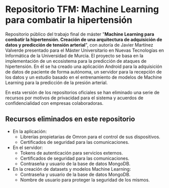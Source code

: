 # Repositorio TFM: Machine Learning para combatir la hipertensión

Repositorio público del trabajo final de máster "**Machine Learning para combatir la hipertensión. Creación de una arquitectura de adquisición de datos y predicción de tensión arterial**", con autoría de Javier Martínez Valverde presentado para el Máster Universitario en Nuevas Tecnologías en Informática de la Universidad de Murcia. El proyecto se basa en la implementación de un ecosistema para la predicción de ataques de hipertensión. En él se ha creado una aplicación Android para la adquisición de datos de paciente de forma autónoma, un servidor para la recepción de los datos y un estudio basado en el entrenamiento de modelos de Machine Learning para la predicción de la presión arterial.

En esta versión de los repositorios oficiales se han eliminado una serie de recursos por motivos de privacidad para el sistema y acuerdos de confidencialidad con empresas colaboradoras.

## Recursos eliminados en este repositorio

- En la aplicación:
  - Librerías propietarias de Omron para el control de sus dispositivos.
  - Certificados de seguridad para las comunicaciones.
- En el servidor:
  - Tokens de autenticación para servicios externos.
  - Certificados de seguridad para las comunicaciones.
  - Contraseña y usuario de la base de datos MongoDB.
- En la creación de datasets y modelos Machine Learning:
  - Contraseña y usuario de la base de datos MongoDB.
  - Nombre de usuario para proteger la seguridad de los mismos.
